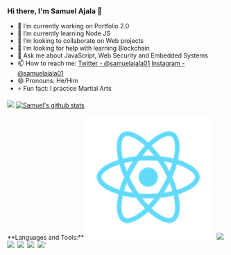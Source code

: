 ### Hi there, I'm Samuel Ajala 👋


- 🔭 I’m currently working on Portfolio 2.0
- 🌱 I’m currently learning Node JS
- 👯 I’m looking to collaborate on Web projects
- 🤔 I’m looking for help with learning Blockchain
- 💬 Ask me about JavaScript, Web Security and Embedded Systems
- 📫 How to reach me:    [Twitter - @samuelajala01](https://twitter.com/samuelajala01) [Instagram - @samuelajala01](https://instagram.com/xamy.dev)
- 😄 Pronouns: He/Him
- ⚡ Fun fact: I practice Martial Arts

[![](https://github-readme-stats.vercel.app/api/top-langs/?username=samuelajala01&theme=dark&hide_langs_below=1)](https://github.com/samuelajala01)
[![Samuel's github stats](https://github-readme-stats.vercel.app/api?username=samuelajala01&show_icons=true&theme=dark&line_height=27&bgcolor=191919)](https://github.com/samuelajala01)

\*\*Languages and Tools:\*\*
![](https://raw.githubusercontent.com/github/explore/80688e429a7d4ef2fca1e82350fe8e3517d3494d/topics/react/react.png)` 
`![](https://raw.githubusercontent.com/github/explore/80688e429a7d4ef2fca1e82350fe8e3517d3494d/topics/linux/linux.png)`
`![](https://raw.githubusercontent.com/github/explore/80688e429a7d4ef2fca1e82350fe8e3517d3494d/topics/vscode/vscode.png)`
`![](https://raw.githubusercontent.com/github/explore/80688e429a7d4ef2fca1e82350fe8e3517d3494d/topics/javascript/javascript.png)`
`![](https://raw.githubusercontent.com/github/explore/80688e429a7d4ef2fca1e82350fe8e3517d3494d/topics/jquery/jquery.png)`
`![](https://raw.githubusercontent.com/github/explore/80688e429a7d4ef2fca1e82350fe8e3517d3494d/topics/nodejs/nodejs.png)`
